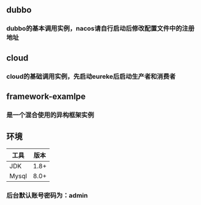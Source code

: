 ## dubbo
### dubbo的基本调用实例，nacos请自行启动后修改配置文件中的注册地址

## cloud
### cloud的基础调用实例，先启动eureke后启动生产者和消费者

## framework-examlpe
### 是一个混合使用的异构框架实例

## 环境
|  工具   | 版本  |
|  ----  | ----  |
| JDK  | 1.8+ |
| Mysql  | 8.0+ |

### 后台默认账号密码为：admin